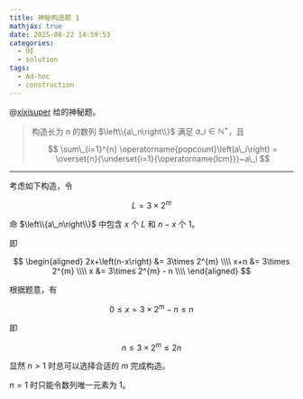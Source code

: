 ```yaml
---
title: 神秘构造题 1
mathjax: true
date: 2025-08-22 14:59:53
categories:
  - OI
  - solution
tags:
  - Ad-hoc
  - construction
---
```


@[xixisuper](https://www.luogu.com.cn/user/580107) 给的神秘题。

> 构造长为 $n$ 的数列 $\left\\{a\_n\right\\}$ 满足 $a\_i\in\mathbb{N}^{+}$，且
>
> $$
> \sum\_{i=1}^{n} \operatorname{popcount}\left(a\_i\right) = \overset{n}{\underset{i=1}{\operatorname{lcm}}}~a\_i
> $$

<!-- more -->

---

考虑如下构造，令

$$
L=3\times 2^{m}
$$

命 $\left\\{a\_n\right\\}$ 中包含 $x$ 个 $L$ 和 $n-x$ 个 $1$。

即

$$
\begin{aligned}
  2x+\left(n-x\right) &= 3\times 2^{m} \\\\
  x+n &= 3\times 2^{m} \\\\
  x &= 3\times 2^{m} - n \\\\
\end{aligned}
$$

根据题意，有

$$
0\leqslant x=3\times 2^{m} - n\leqslant n
$$

即

$$
n\leqslant 3\times 2^{m}\leqslant 2n
$$

显然 $n\gt 1$ 时总可以选择合适的 $m$ 完成构造。

$n=1$ 时只能令数列唯一元素为 $1$。
